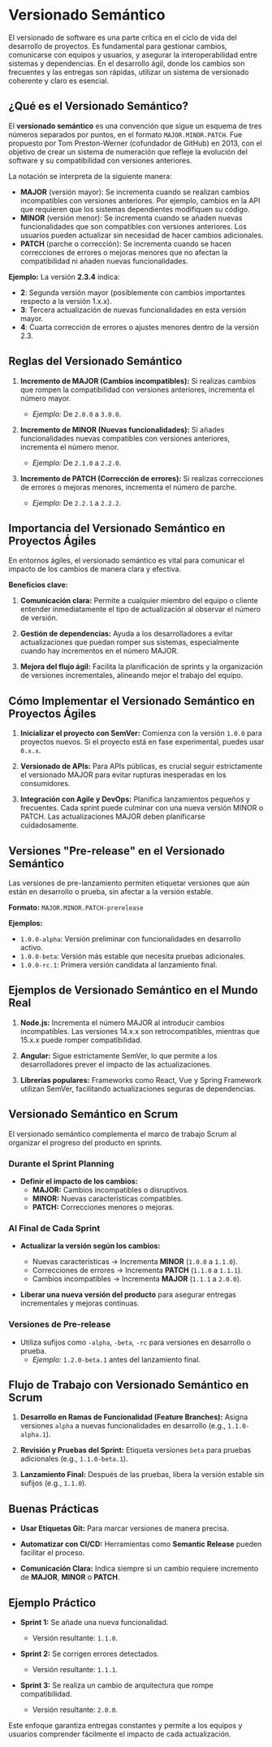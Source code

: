 # Versionado Semántico

El versionado de software es una parte crítica en el ciclo de vida del desarrollo de proyectos. Es fundamental para gestionar cambios, comunicarse con equipos y usuarios, y asegurar la interoperabilidad entre sistemas y dependencias. En el desarrollo ágil, donde los cambios son frecuentes y las entregas son rápidas, utilizar un sistema de versionado coherente y claro es esencial.

## ¿Qué es el Versionado Semántico?

El **versionado semántico** es una convención que sigue un esquema de tres números separados por puntos, en el formato `MAJOR.MINOR.PATCH`. Fue propuesto por Tom Preston-Werner (cofundador de GitHub) en 2013, con el objetivo de crear un sistema de numeración que refleje la evolución del software y su compatibilidad con versiones anteriores.

La notación se interpreta de la siguiente manera:

- **MAJOR** (versión mayor): Se incrementa cuando se realizan cambios incompatibles con versiones anteriores. Por ejemplo, cambios en la API que requieren que los sistemas dependientes modifiquen su código.
- **MINOR** (versión menor): Se incrementa cuando se añaden nuevas funcionalidades que son compatibles con versiones anteriores. Los usuarios pueden actualizar sin necesidad de hacer cambios adicionales.
- **PATCH** (parche o corrección): Se incrementa cuando se hacen correcciones de errores o mejoras menores que no afectan la compatibilidad ni añaden nuevas funcionalidades.

**Ejemplo:** La versión **2.3.4** indica:

- **2**: Segunda versión mayor (posiblemente con cambios importantes respecto a la versión 1.x.x).
- **3**: Tercera actualización de nuevas funcionalidades en esta versión mayor.
- **4**: Cuarta corrección de errores o ajustes menores dentro de la versión 2.3.

## Reglas del Versionado Semántico

1. **Incremento de MAJOR (Cambios incompatibles):** Si realizas cambios que rompen la compatibilidad con versiones anteriores, incrementa el número mayor.
   - *Ejemplo:* De `2.0.0` a `3.0.0`.

2. **Incremento de MINOR (Nuevas funcionalidades):** Si añades funcionalidades nuevas compatibles con versiones anteriores, incrementa el número menor.
   - *Ejemplo:* De `2.1.0` a `2.2.0`.

3. **Incremento de PATCH (Corrección de errores):** Si realizas correcciones de errores o mejoras menores, incrementa el número de parche.
   - *Ejemplo:* De `2.2.1` a `2.2.2`.

## Importancia del Versionado Semántico en Proyectos Ágiles

En entornos ágiles, el versionado semántico es vital para comunicar el impacto de los cambios de manera clara y efectiva.

**Beneficios clave:**

1. **Comunicación clara:** Permite a cualquier miembro del equipo o cliente entender inmediatamente el tipo de actualización al observar el número de versión.

2. **Gestión de dependencias:** Ayuda a los desarrolladores a evitar actualizaciones que puedan romper sus sistemas, especialmente cuando hay incrementos en el número MAJOR.

3. **Mejora del flujo ágil:** Facilita la planificación de sprints y la organización de versiones incrementales, alineando mejor el trabajo del equipo.

## Cómo Implementar el Versionado Semántico en Proyectos Ágiles

1. **Inicializar el proyecto con SemVer:** Comienza con la versión `1.0.0` para proyectos nuevos. Si el proyecto está en fase experimental, puedes usar `0.x.x`.

2. **Versionado de APIs:** Para APIs públicas, es crucial seguir estrictamente el versionado MAJOR para evitar rupturas inesperadas en los consumidores.

3. **Integración con Agile y DevOps:** Planifica lanzamientos pequeños y frecuentes. Cada sprint puede culminar con una nueva versión MINOR o PATCH. Las actualizaciones MAJOR deben planificarse cuidadosamente.

## Versiones "Pre-release" en el Versionado Semántico

Las versiones de pre-lanzamiento permiten etiquetar versiones que aún están en desarrollo o prueba, sin afectar a la versión estable.

**Formato:** `MAJOR.MINOR.PATCH-prerelease`

**Ejemplos:**

- `1.0.0-alpha`: Versión preliminar con funcionalidades en desarrollo activo.
- `1.0.0-beta`: Versión más estable que necesita pruebas adicionales.
- `1.0.0-rc.1`: Primera versión candidata al lanzamiento final.

## Ejemplos de Versionado Semántico en el Mundo Real

1. **Node.js:** Incrementa el número MAJOR al introducir cambios incompatibles. Las versiones 14.x.x son retrocompatibles, mientras que 15.x.x puede romper compatibilidad.

2. **Angular:** Sigue estrictamente SemVer, lo que permite a los desarrolladores prever el impacto de las actualizaciones.

3. **Librerías populares:** Frameworks como React, Vue y Spring Framework utilizan SemVer, facilitando actualizaciones seguras de dependencias.

## Versionado Semántico en Scrum

El versionado semántico complementa el marco de trabajo Scrum al organizar el progreso del producto en sprints.

### Durante el Sprint Planning

- **Definir el impacto de los cambios:**
  - **MAJOR:** Cambios incompatibles o disruptivos.
  - **MINOR:** Nuevas características compatibles.
  - **PATCH:** Correcciones menores o mejoras.

### Al Final de Cada Sprint

- **Actualizar la versión según los cambios:**
  - Nuevas características → Incrementa **MINOR** (`1.0.0` a `1.1.0`).
  - Correcciones de errores → Incrementa **PATCH** (`1.1.0` a `1.1.1`).
  - Cambios incompatibles → Incrementa **MAJOR** (`1.1.1` a `2.0.0`).

- **Liberar una nueva versión del producto** para asegurar entregas incrementales y mejoras continuas.

### Versiones de Pre-release

- Utiliza sufijos como `-alpha`, `-beta`, `-rc` para versiones en desarrollo o prueba.
  - *Ejemplo:* `1.2.0-beta.1` antes del lanzamiento final.

## Flujo de Trabajo con Versionado Semántico en Scrum

1. **Desarrollo en Ramas de Funcionalidad (Feature Branches):** Asigna versiones `alpha` a nuevas funcionalidades en desarrollo (e.g., `1.1.0-alpha.1`).

2. **Revisión y Pruebas del Sprint:** Etiqueta versiones `beta` para pruebas adicionales (e.g., `1.1.0-beta.1`).

3. **Lanzamiento Final:** Después de las pruebas, libera la versión estable sin sufijos (e.g., `1.1.0`).

## Buenas Prácticas

- **Usar Etiquetas Git:** Para marcar versiones de manera precisa.

- **Automatizar con CI/CD:** Herramientas como **Semantic Release** pueden facilitar el proceso.

- **Comunicación Clara:** Indica siempre si un cambio requiere incremento de **MAJOR**, **MINOR** o **PATCH**.

## Ejemplo Práctico

- **Sprint 1:** Se añade una nueva funcionalidad.
  - Versión resultante: `1.1.0`.

- **Sprint 2:** Se corrigen errores detectados.
  - Versión resultante: `1.1.1`.

- **Sprint 3:** Se realiza un cambio de arquitectura que rompe compatibilidad.
  - Versión resultante: `2.0.0`.

Este enfoque garantiza entregas constantes y permite a los equipos y usuarios comprender fácilmente el impacto de cada actualización.